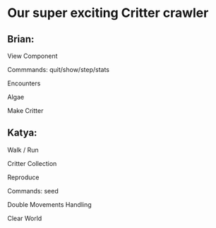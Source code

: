 Our super exciting Critter crawler
==================================

 
  Brian:
  ------


  View Component
  
  Commmands: quit/show/step/stats
  
  Encounters

  Algae

  Make Critter
  
  
  Katya:
  ------

 Walk / Run
 
 Critter Collection
 
 Reproduce
 
 Commands: seed 
 
 Double Movements Handling
 
 Clear World
 
 
